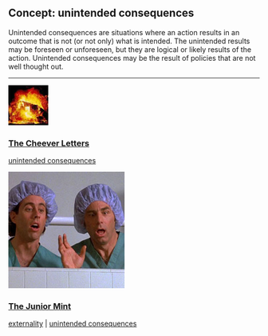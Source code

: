 ## Concept: unintended consequences

Unintended consequences are situations where an action results in an outcome that is not (or not only) what is intended. The unintended results may be foreseen or unforeseen, but they are logical or likely results of the action. Unintended consequences may be the result of policies that are not well thought out.

<hr>
<div class="clip-listing">
<img src="media/icons/cheever_letters_clip1.jpg" alt="The Cheever Letters icon">

### [The Cheever Letters](/clip/30/)

[unintended consequences](/concept/unintended-consequences/)
</div>

<div class="clip-listing">
<img src="media/icons/seinfeld_episodejuniormint.jpg" alt="The Junior Mint icon">

### [The Junior Mint](/clip/96/)

[externality](/concept/externality/) | [unintended consequences](/concept/unintended-consequences/)
</div>

